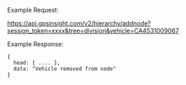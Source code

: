 Example Request:

https://api.gpsinsight.com/v2/hierarchy/addnode?session_token=xxxx&tree=division&vehicle=CA4531009067

Example Response:

    {
      head: { .... },
      data: "Vehicle removed from node"
    }
